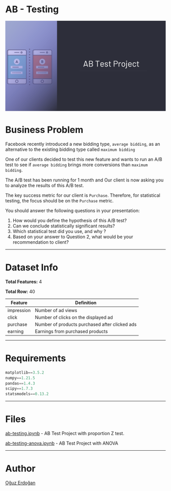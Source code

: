 # AB - Testing

![Project](/images/projectI.png)

# Business Problem

Facebook recently introduced a new bidding type, `average bidding`, as an alternative to the existing bidding type called `maximum bidding`

One of our clients decided to test this new feature and wants to run an A/B test to see if `average bidding` brings more conversions than `maximum bidding`.

The A/B test has been running for 1 month and Our client is now asking you to analyze the results of this A/B test.

The key success metric for our client is `Purchase`.
Therefore, for statistical testing, the focus should be on the `Purchase` metric.

You should answer the following questions in your presentation:

1. How would you define the hypothesis of this A/B test?
2. Can we conclude statistically significant results?
3. Which statistical test did you use, and why ?
4. Based on your answer to Question 2, what would be your recommendation to client?

---

# Dataset Info

**Total Features:** 4

**Total Row:** 40

| Feature | Definition |
| --- | --- |
| impression | Number of ad views |
| click | Number of clicks on the displayed ad |
| purchase | Number of products purchased after clicked ads |
| earning | Earnings from purchased products |

---

# Requirements

```python
matplotlib==3.5.2
numpy==1.21.5
pandas==1.4.3
scipy==1.7.3
statsmodels==0.13.2
```

---

# **Files**

[ab-testing.ipynb](https://github.com/oguzerdo/ab-testing/blob/main/ab-testing/ab-testing.ipynb) - AB Test Project with proportion Z test.

[ab-testing-anova.ipynb](https://github.com/oguzerdo/ab-testing/blob/main/ab-testing-anova/ab-testing-anova.ipynb) - AB Test Project with ANOVA

---

# Author

[Oğuz Erdoğan](http://www.oguzerdogan.com)